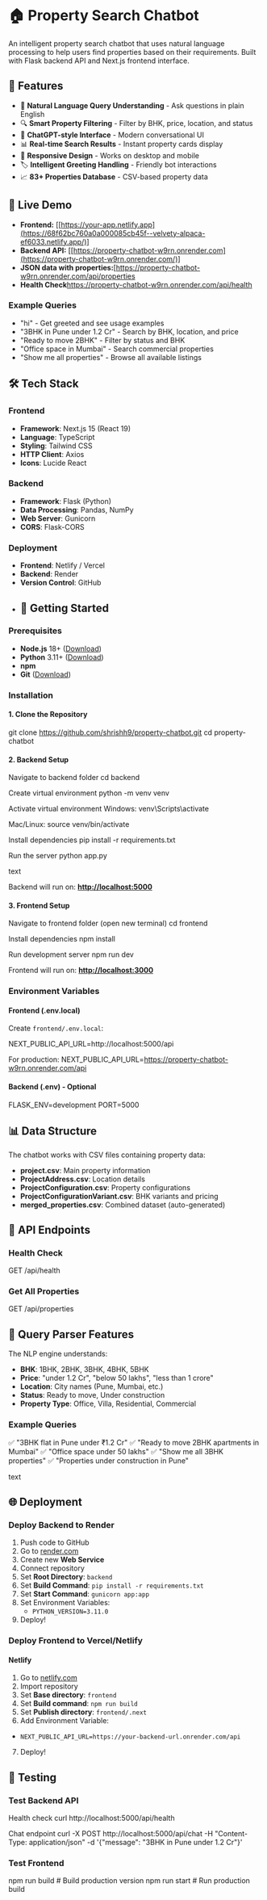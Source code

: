# 🏠 Property Search Chatbot

An intelligent property search chatbot that uses natural language processing to help users find properties based on their requirements. Built with Flask backend API and Next.js frontend interface.

## 🌟 Features

- 🤖 **Natural Language Query Understanding** - Ask questions in plain English
- 🔍 **Smart Property Filtering** - Filter by BHK, price, location, and status
- 💬 **ChatGPT-style Interface** - Modern conversational UI
- 📊 **Real-time Search Results** - Instant property cards display
- 🎨 **Responsive Design** - Works on desktop and mobile
- 🏷️ **Intelligent Greeting Handling** - Friendly bot interactions
- 📈 **83+ Properties Database** - CSV-based property data

## 🚀 Live Demo

- **Frontend:** [[https://your-app.netlify.app](https://68f62bc760a0a000085cb45f--velvety-alpaca-ef6033.netlify.app/)]
- **Backend API:** [[https://property-chatbot-w9rn.onrender.com](https://property-chatbot-w9rn.onrender.com/)]
- **JSON data with properties:**[https://property-chatbot-w9rn.onrender.com/api/properties
- **Health Check**https://property-chatbot-w9rn.onrender.com/api/health

### Example Queries
- "hi" - Get greeted and see usage examples
- "3BHK in Pune under 1.2 Cr" - Search by BHK, location, and price
- "Ready to move 2BHK" - Filter by status and BHK
- "Office space in Mumbai" - Search commercial properties
- "Show me all properties" - Browse all available listings

## 🛠️ Tech Stack

### Frontend
- **Framework**: Next.js 15 (React 19)
- **Language**: TypeScript
- **Styling**: Tailwind CSS
- **HTTP Client**: Axios
- **Icons**: Lucide React

### Backend
- **Framework**: Flask (Python)
- **Data Processing**: Pandas, NumPy
- **Web Server**: Gunicorn
- **CORS**: Flask-CORS

### Deployment
- **Frontend**: Netlify / Vercel
- **Backend**: Render
- **Version Control**: GitHub
- ## 🚀 Getting Started

### Prerequisites

- **Node.js** 18+ ([Download](https://nodejs.org/))
- **Python** 3.11+ ([Download](https://www.python.org/))
- **npm**
- **Git** ([Download](https://git-scm.com/))

### Installation

#### 1. Clone the Repository
git clone https://github.com/shrishh9/property-chatbot.git
cd property-chatbot

#### 2. Backend Setup

Navigate to backend folder
cd backend

Create virtual environment
python -m venv venv

Activate virtual environment
Windows:
venv\Scripts\activate

Mac/Linux:
source venv/bin/activate

Install dependencies
pip install -r requirements.txt

Run the server
python app.py

text

Backend will run on: [**http://localhost:5000**](http://localhost:5000)

#### 3. Frontend Setup

Navigate to frontend folder (open new terminal)
cd frontend

Install dependencies
npm install

Run development server
npm run dev

Frontend will run on: [**http://localhost:3000**](http://localhost:3000)

### Environment Variables

#### Frontend (.env.local)

Create `frontend/.env.local`:

NEXT_PUBLIC_API_URL=http://localhost:5000/api

For production:
NEXT_PUBLIC_API_URL=https://property-chatbot-w9rn.onrender.com/api

#### Backend (.env) - Optional

FLASK_ENV=development
PORT=5000

## 📊 Data Structure

The chatbot works with CSV files containing property data:

- **project.csv**: Main property information
- **ProjectAddress.csv**: Location details
- **ProjectConfiguration.csv**: Property configurations
- **ProjectConfigurationVariant.csv**: BHK variants and pricing
- **merged_properties.csv**: Combined dataset (auto-generated)

## 🔧 API Endpoints

### Health Check
GET /api/health

### Get All Properties
GET /api/properties

## 🎯 Query Parser Features

The NLP engine understands:

- **BHK**: 1BHK, 2BHK, 3BHK, 4BHK, 5BHK
- **Price**: "under 1.2 Cr", "below 50 lakhs", "less than 1 crore"
- **Location**: City names (Pune, Mumbai, etc.)
- **Status**: Ready to move, Under construction
- **Property Type**: Office, Villa, Residential, Commercial

### Example Queries

✅ "3BHK flat in Pune under ₹1.2 Cr"
✅ "Ready to move 2BHK apartments in Mumbai"
✅ "Office space under 50 lakhs"
✅ "Show me all 3BHK properties"
✅ "Properties under construction in Pune"

text

## 🌐 Deployment

### Deploy Backend to Render

1. Push code to GitHub
2. Go to [render.com](https://render.com)
3. Create new **Web Service**
4. Connect repository
5. Set **Root Directory**: `backend`
6. Set **Build Command**: `pip install -r requirements.txt`
7. Set **Start Command**: `gunicorn app:app`
8. Set Environment Variables:
   - `PYTHON_VERSION=3.11.0`
9. Deploy!

### Deploy Frontend to Vercel/Netlify

#### Netlify
1. Go to [netlify.com](https://www.netlify.com)
2. Import repository
3. Set **Base directory**: `frontend`
4. Set **Build command**: `npm run build`
5. Set **Publish directory**: `frontend/.next`
6. Add Environment Variable:
- `NEXT_PUBLIC_API_URL=https://your-backend-url.onrender.com/api`
7. Deploy!

## 🧪 Testing

### Test Backend API
Health check
curl http://localhost:5000/api/health

Chat endpoint
curl -X POST http://localhost:5000/api/chat
-H "Content-Type: application/json"
-d '{"message": "3BHK in Pune under 1.2 Cr"}'


### Test Frontend

npm run build # Build production version
npm run start # Run production build
